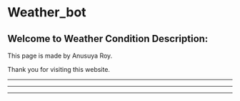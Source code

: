 
# Weather_bot


## Welcome to Weather Condition Description:

This page is made by Anusuya Roy.

Thank you for visiting this website.



*   *   *  ****  *     *     ****  ****  *   *  ****
 * * * *   ***   *     *     *     *  *  * * *  ***
  *   *    ****  ****  ****  ****  ****  *   *  ****

